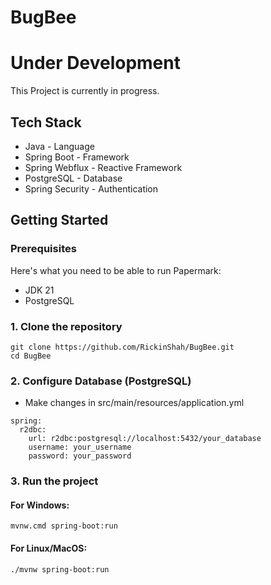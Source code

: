 # BugBee

Under Development
================

This Project is currently in progress.

## Tech Stack
- Java - Language
- Spring Boot - Framework
- Spring Webflux - Reactive Framework
- PostgreSQL - Database
- Spring Security - Authentication

## Getting Started

### Prerequisites

Here's what you need to be able to run Papermark:

- JDK 21
- PostgreSQL

### 1. Clone the repository
```shell
git clone https://github.com/RickinShah/BugBee.git
cd BugBee
```

### 2. Configure Database (PostgreSQL)

- Make changes in src/main/resources/application.yml
```shell
spring:
  r2dbc:
    url: r2dbc:postgresql://localhost:5432/your_database
    username: your_username
    password: your_password
```

### 3. Run the project
#### For Windows:
```shell
mvnw.cmd spring-boot:run
```
#### For Linux/MacOS:
```shell
./mvnw spring-boot:run
```
